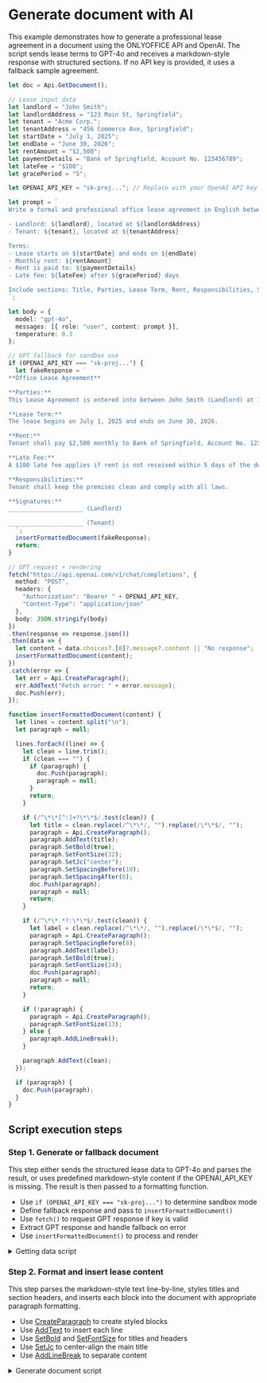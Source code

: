 # Generate document with AI

This example demonstrates how to generate a professional lease agreement in a document using the ONLYOFFICE API and OpenAI. The script sends lease terms to GPT-4o and receives a markdown-style response with structured sections. If no API key is provided, it uses a fallback sample agreement.

```ts editor-docx zoom=60
let doc = Api.GetDocument();

// Lease input data
let landlord = "John Smith";
let landlordAddress = "123 Main St, Springfield";
let tenant = "Acme Corp.";
let tenantAddress = "456 Commerce Ave, Springfield";
let startDate = "July 1, 2025";
let endDate = "June 30, 2026";
let rentAmount = "$2,500";
let paymentDetails = "Bank of Springfield, Account No. 123456789";
let lateFee = "$100";
let gracePeriod = "5";

let OPENAI_API_KEY = "sk-proj..."; // Replace with your OpenAI API key

let prompt = `
Write a formal and professional office lease agreement in English between the following parties:

- Landlord: ${landlord}, located at ${landlordAddress}
- Tenant: ${tenant}, located at ${tenantAddress}

Terms:
- Lease starts on ${startDate} and ends on ${endDate}
- Monthly rent: ${rentAmount}
- Rent is paid to: ${paymentDetails}
- Late fee: ${lateFee} after ${gracePeriod} days

Include sections: Title, Parties, Lease Term, Rent, Responsibilities, Signature Lines. Use short, clear paragraphs and double line breaks between sections. Format headings in Markdown (**Title:**) and main title as **Office Lease Agreement**.
`;

let body = {
  model: "gpt-4o",
  messages: [{ role: "user", content: prompt }],
  temperature: 0.3
};

// GPT fallback for sandbox use
if (OPENAI_API_KEY === "sk-proj...") {
  let fakeResponse = `
**Office Lease Agreement**

**Parties:**
This Lease Agreement is entered into between John Smith (Landlord) at 123 Main St, Springfield and Acme Corp. (Tenant) at 456 Commerce Ave, Springfield.

**Lease Term:**
The lease begins on July 1, 2025 and ends on June 30, 2026.

**Rent:**
Tenant shall pay $2,500 monthly to Bank of Springfield, Account No. 123456789.

**Late Fee:**
A $100 late fee applies if rent is not received within 5 days of the due date.

**Responsibilities:**
Tenant shall keep the premises clean and comply with all laws.

**Signatures:**
_____________________ (Landlord)

_____________________ (Tenant)
  `;
  insertFormattedDocument(fakeResponse);
  return;
}

// GPT request + rendering
fetch("https://api.openai.com/v1/chat/completions", {
  method: "POST",
  headers: {
    "Authorization": "Bearer " + OPENAI_API_KEY,
    "Content-Type": "application/json"
  },
  body: JSON.stringify(body)
})
.then(response => response.json())
.then(data => {
  let content = data.choices?.[0]?.message?.content || "No response";
  insertFormattedDocument(content);
})
.catch(error => {
  let err = Api.CreateParagraph();
  err.AddText("Fetch error: " + error.message);
  doc.Push(err);
});

function insertFormattedDocument(content) {
  let lines = content.split("\n");
  let paragraph = null;

  lines.forEach((line) => {
    let clean = line.trim();
    if (clean === "") {
      if (paragraph) {
        doc.Push(paragraph);
        paragraph = null;
      }
      return;
    }

    if (/^\*\*[^:]+?\*\*$/.test(clean)) {
      let title = clean.replace(/^\*\*/, "").replace(/\*\*$/, "");
      paragraph = Api.CreateParagraph();
      paragraph.AddText(title);
      paragraph.SetBold(true);
      paragraph.SetFontSize(32);
      paragraph.SetJc("center");
      paragraph.SetSpacingBefore(10);
      paragraph.SetSpacingAfter(6);
      doc.Push(paragraph);
      paragraph = null;
      return;
    }

    if (/^\*\*.*?:\*\*$/.test(clean)) {
      let label = clean.replace(/^\*\*/, "").replace(/\*\*$/, "");
      paragraph = Api.CreateParagraph();
      paragraph.SetSpacingBefore(8);
      paragraph.AddText(label);
      paragraph.SetBold(true);
      paragraph.SetFontSize(24);
      doc.Push(paragraph);
      paragraph = null;
      return;
    }

    if (!paragraph) {
      paragraph = Api.CreateParagraph();
      paragraph.SetFontSize(13);
    } else {
      paragraph.AddLineBreak();
    }

    paragraph.AddText(clean);
  });

  if (paragraph) {
    doc.Push(paragraph);
  }
}
```

## Script execution steps

### Step 1. Generate or fallback document

This step either sends the structured lease data to GPT-4o and parses the result, or uses predefined markdown-style content if the OPENAI_API_KEY is missing. The result is then passed to a formatting function.

- Use `if (OPENAI_API_KEY === "sk-proj...")` to determine sandbox mode
- Define fallback response and pass to `insertFormattedDocument()`
- Use `fetch()` to request GPT response if key is valid
- Extract GPT response and handle fallback on error
- Use `insertFormattedDocument()` to process and render

<details>
  <summary>Getting data script</summary>

    ```ts
    // Lease input data
    let landlord = "John Smith";
    let landlordAddress = "123 Main St, Springfield";
    let tenant = "Acme Corp.";
    let tenantAddress = "456 Commerce Ave, Springfield";
    let startDate = "July 1, 2025";
    let endDate = "June 30, 2026";
    let rentAmount = "$2,500";
    let paymentDetails = "Bank of Springfield, Account No. 123456789";
    let lateFee = "$100";
    let gracePeriod = "5";

    let OPENAI_API_KEY = "sk-proj..."; // Replace with your OpenAI API key

    let prompt = `
Write a formal and professional office lease agreement in English between the following parties:

- Landlord: ${landlord}, located at ${landlordAddress}
- Tenant: ${tenant}, located at ${tenantAddress}

Terms:
- Lease starts on ${startDate} and ends on ${endDate}
- Monthly rent: ${rentAmount}
- Rent is paid to: ${paymentDetails}
- Late fee: ${lateFee} after ${gracePeriod} days

Include sections: Title, Parties, Lease Term, Rent, Responsibilities, Signature Lines. Use short, clear paragraphs and double line breaks between sections. Format headings in Markdown (**Title:**) and main title as **Office Lease Agreement**.
`;

    let body = {
      model: "gpt-4o",
      messages: [{ role: "user", content: prompt }],
      temperature: 0.3
    };

    if (OPENAI_API_KEY === "sk-proj...") {
      let fakeResponse = `
**Office Lease Agreement**

**Parties:**
This Lease Agreement is entered into between John Smith (Landlord) at 123 Main St, Springfield and Acme Corp. (Tenant) at 456 Commerce Ave, Springfield.

**Lease Term:**
The lease begins on July 1, 2025 and ends on June 30, 2026.

**Rent:**
Tenant shall pay $2,500 monthly to Bank of Springfield, Account No. 123456789.

**Late Fee:**
A $100 late fee applies if rent is not received within 5 days of the due date.

**Responsibilities:**
Tenant shall keep the premises clean and comply with all laws.

**Signatures:**
_____________________ (Landlord)

_____________________ (Tenant)
  `;
      insertFormattedDocument(fakeResponse);
      return;
    }

    // GPT request + rendering
    fetch("https://api.openai.com/v1/chat/completions", {
      method: "POST",
      headers: {
        "Authorization": "Bearer " + OPENAI_API_KEY,
        "Content-Type": "application/json"
      },
      body: JSON.stringify(body)
    })
    .then(response => response.json())
    .then(data => {
      let content = data.choices?.[0]?.message?.content || "No response";
      insertFormattedDocument(content);
    })
    .catch(error => {
      let err = Api.CreateParagraph();
      err.AddText("Fetch error: " + error.message);
      doc.Push(err);
    });
    ```

</details>

### Step 2. Format and insert lease content

This step parses the markdown-style text line-by-line, styles titles and section headers, and inserts each block into the document with appropriate paragraph formatting.

- Use [CreateParagraph](../../usage-api/text-document-api/Api/Methods/CreateParagraph.md) to create styled blocks
- Use [AddText](../../usage-api/text-document-api/ApiParagraph/Methods/AddText.md) to insert each line
- Use [SetBold](../../usage-api/text-document-api/ApiParagraph/Methods/SetBold.md) and [SetFontSize](../../usage-api/text-document-api/ApiParagraph/Methods/SetFontSize.md) for titles and headers
- Use [SetJc](../../usage-api/text-document-api/ApiParagraph/Methods/SetJc.md) to center-align the main title
- Use [AddLineBreak](../../usage-api/text-document-api/ApiParagraph/Methods/AddLineBreak.md) to separate content

<details>
  <summary>Generate document script</summary>

    ```ts
    function insertFormattedDocument(content) {
      let lines = content.split("\n");
      let paragraph = null;

      lines.forEach((line) => {
        let clean = line.trim();
        if (clean === "") {
          if (paragraph) {
            doc.Push(paragraph);
            paragraph = null;
          }
          return;
        }

        if (/^\*\*[^:]+?\*\*$/.test(clean)) {
          let title = clean.replace(/^\*\*/, "").replace(/\*\*$/, "");
          paragraph = Api.CreateParagraph();
          paragraph.AddText(title);
          paragraph.SetBold(true);
          paragraph.SetFontSize(32);
          paragraph.SetJc("center");
          paragraph.SetSpacingBefore(10);
          paragraph.SetSpacingAfter(6);
          doc.Push(paragraph);
          paragraph = null;
          return;
        }

        if (/^\*\*.*?:\*\*$/.test(clean)) {
          let label = clean.replace(/^\*\*/, "").replace(/\*\*$/, "");
          paragraph = Api.CreateParagraph();
          paragraph.SetSpacingBefore(8);
          let t = paragraph.AddText(label);
          paragraph.SetBold(true);
          paragraph.SetFontSize(24);
          doc.Push(paragraph);
          paragraph = null;
          return;
        }

        if (!paragraph) {
          paragraph = Api.CreateParagraph();
          paragraph.SetFontSize(13);
        } else {
          paragraph.AddLineBreak();
        }

        paragraph.AddText(clean);
      });

      if (paragraph) {
        doc.Push(paragraph);
      }
    }
    ```

</details>